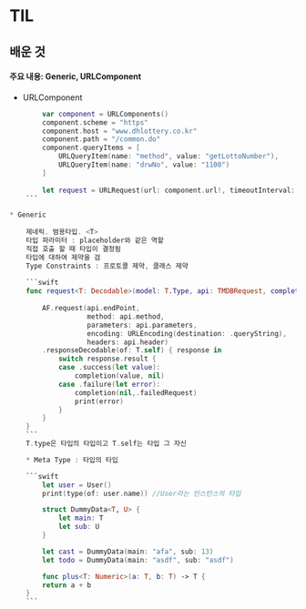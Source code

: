 # TIL

## 배운 것

#### 주요 내용: Generic, URLComponent

* URLComponent

```swift
        var component = URLComponents()
        component.scheme = "https"
        component.host = "www.dhlottery.co.kr"
        component.path = "/common.do"
        component.queryItems = [
            URLQueryItem(name: "method", value: "getLottoNumber"),
            URLQueryItem(name: "drwNo", value: "1100")
        ]
        
        let request = URLRequest(url: component.url!, timeoutInterval: 5) 
    ```

* Generic
    
    제네릭. 범용타입. <T>
    타입 파라미터 : placeholder와 같은 역할
    직접 호출 할 때 타입이 결정됨
    타입에 대하여 제약을 검
    Type Constraints : 프로토콜 제약, 클래스 제약
    
    ```swift
    func request<T: Decodable>(model: T.Type, api: TMDBRequest, completion: @escaping (T?, LottoError?) -> Void ){
        
        AF.request(api.endPoint,
                   method: api.method,
                   parameters: api.parameters,
                   encoding: URLEncoding(destination: .queryString),
                   headers: api.header)
        .responseDecodable(of: T.self) { response in
            switch response.result {
            case .success(let value):
                completion(value, nil)
            case .failure(let error):
                completion(nil,.failedRequest)
                print(error)
            }
        }
    }
    ```
    T.type은 타입의 타입이고 T.self는 타입 그 자신

    * Meta Type : 타입의 타입

    ```swift
        let user = User()
        print(type(of: user.name)) //User라는 인스턴스의 타입

        struct DummyData<T, U> {
            let main: T
            let sub: U
        }

        let cast = DummyData(main: "afa", sub: 13)
        let todo = DummyData(main: "asdf", sub: "asdf")

        func plus<T: Numeric>(a: T, b: T) -> T {
        return a + b
    }
    ```
